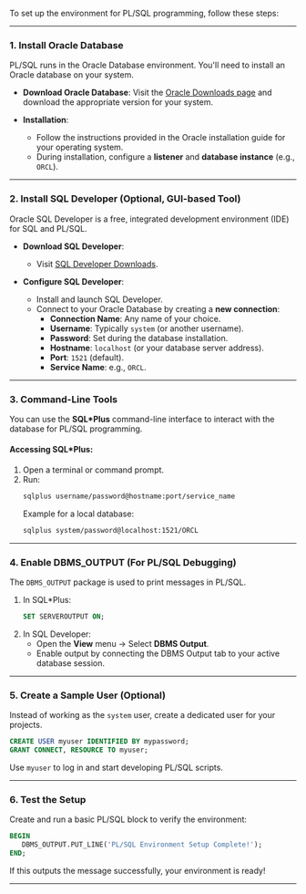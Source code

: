 To set up the environment for PL/SQL programming, follow these steps:

---

### **1. Install Oracle Database**
PL/SQL runs in the Oracle Database environment. You'll need to install an Oracle database on your system.

- **Download Oracle Database**:
  Visit the [Oracle Downloads page](https://www.oracle.com/database/) and download the appropriate version for your system.
  
- **Installation**:
  - Follow the instructions provided in the Oracle installation guide for your operating system.
  - During installation, configure a **listener** and **database instance** (e.g., `ORCL`).

---

### **2. Install SQL Developer (Optional, GUI-based Tool)**
Oracle SQL Developer is a free, integrated development environment (IDE) for SQL and PL/SQL.

- **Download SQL Developer**:
  - Visit [SQL Developer Downloads](https://www.oracle.com/tools/downloads/sqldev-downloads.html).
  
- **Configure SQL Developer**:
  - Install and launch SQL Developer.
  - Connect to your Oracle Database by creating a **new connection**:
    - **Connection Name**: Any name of your choice.
    - **Username**: Typically `system` (or another username).
    - **Password**: Set during the database installation.
    - **Hostname**: `localhost` (or your database server address).
    - **Port**: `1521` (default).
    - **Service Name**: e.g., `ORCL`.

---

### **3. Command-Line Tools**
You can use the **SQL*Plus** command-line interface to interact with the database for PL/SQL programming.

#### **Accessing SQL*Plus**:
1. Open a terminal or command prompt.
2. Run:
   ```bash
   sqlplus username/password@hostname:port/service_name
   ```
   Example for a local database:
   ```bash
   sqlplus system/password@localhost:1521/ORCL
   ```

---

### **4. Enable DBMS_OUTPUT (For PL/SQL Debugging)**
The `DBMS_OUTPUT` package is used to print messages in PL/SQL.

1. In SQL*Plus:
   ```sql
   SET SERVEROUTPUT ON;
   ```
2. In SQL Developer:
   - Open the **View** menu → Select **DBMS Output**.
   - Enable output by connecting the DBMS Output tab to your active database session.

---

### **5. Create a Sample User (Optional)**
Instead of working as the `system` user, create a dedicated user for your projects.

```sql
CREATE USER myuser IDENTIFIED BY mypassword;
GRANT CONNECT, RESOURCE TO myuser;
```

Use `myuser` to log in and start developing PL/SQL scripts.

---

### **6. Test the Setup**
Create and run a basic PL/SQL block to verify the environment:

```sql
BEGIN
   DBMS_OUTPUT.PUT_LINE('PL/SQL Environment Setup Complete!');
END;
```

If this outputs the message successfully, your environment is ready!

---

